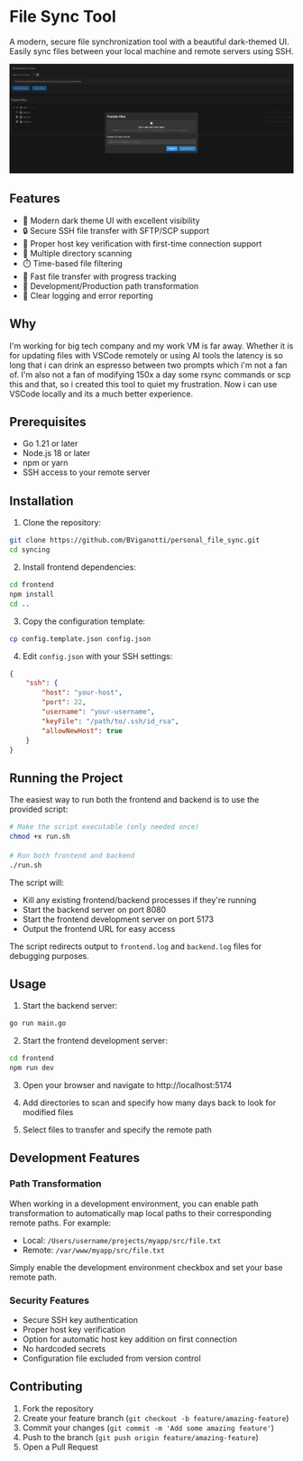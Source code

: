 # File Sync Tool

A modern, secure file synchronization tool with a beautiful dark-themed UI. Easily sync files between your local machine and remote servers using SSH.

![File Sync Tool Screenshot](docs/images/Screenshot%202025-02-05%20at%2015.27.00.png)

## Features

- 🎨 Modern dark theme UI with excellent visibility
- 🔒 Secure SSH file transfer with SFTP/SCP support
- 🔑 Proper host key verification with first-time connection support
- 📁 Multiple directory scanning
- ⏱️ Time-based file filtering
- 🚀 Fast file transfer with progress tracking
- 🔄 Development/Production path transformation
- 📝 Clear logging and error reporting

## Why

I'm working for big tech company and my work VM is far away. Whether it is for updating files with VSCode remotely or using AI tools the latency is so long that i can drink an espresso between two prompts which i'm not a fan of. I'm also not a fan of modifying 150x a day some rsync commands or scp this and that, so i created this tool to quiet my frustration. Now i can use VSCode locally and its a much better experience.

## Prerequisites

- Go 1.21 or later
- Node.js 18 or later
- npm or yarn
- SSH access to your remote server

## Installation

1. Clone the repository:
```bash
git clone https://github.com/BViganotti/personal_file_sync.git
cd syncing
```

2. Install frontend dependencies:
```bash
cd frontend
npm install
cd ..
```

3. Copy the configuration template:
```bash
cp config.template.json config.json
```

4. Edit `config.json` with your SSH settings:
```json
{
    "ssh": {
        "host": "your-host",
        "port": 22,
        "username": "your-username",
        "keyFile": "/path/to/.ssh/id_rsa",
        "allowNewHost": true
    }
}
```

## Running the Project

The easiest way to run both the frontend and backend is to use the provided script:

```bash
# Make the script executable (only needed once)
chmod +x run.sh

# Run both frontend and backend
./run.sh
```

The script will:
- Kill any existing frontend/backend processes if they're running
- Start the backend server on port 8080
- Start the frontend development server on port 5173
- Output the frontend URL for easy access

The script redirects output to `frontend.log` and `backend.log` files for debugging purposes.

## Usage

1. Start the backend server:
```bash
go run main.go
```

2. Start the frontend development server:
```bash
cd frontend
npm run dev
```

3. Open your browser and navigate to http://localhost:5174

4. Add directories to scan and specify how many days back to look for modified files

5. Select files to transfer and specify the remote path

## Development Features

### Path Transformation
When working in a development environment, you can enable path transformation to automatically map local paths to their corresponding remote paths. For example:

- Local: `/Users/username/projects/myapp/src/file.txt`
- Remote: `/var/www/myapp/src/file.txt`

Simply enable the development environment checkbox and set your base remote path.

### Security Features

- Secure SSH key authentication
- Proper host key verification
- Option for automatic host key addition on first connection
- No hardcoded secrets
- Configuration file excluded from version control

## Contributing

1. Fork the repository
2. Create your feature branch (`git checkout -b feature/amazing-feature`)
3. Commit your changes (`git commit -m 'Add some amazing feature'`)
4. Push to the branch (`git push origin feature/amazing-feature`)
5. Open a Pull Request
